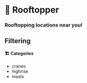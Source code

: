 # 🌇 Rooftopper


### Rooftopping locations near you!

## Filtering

#### 🏗️ Categories

- cranes
- highrise
- masts
